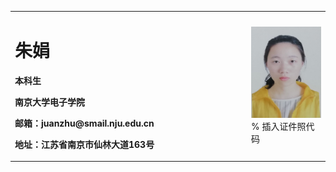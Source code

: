 <table border="0">
  <tr>
    <td width="75%">
      <h1>朱娟</h1>
      <p><b>本科生</b></p>
      <p><b>南京大学电子学院</b></p>
      <p><b>邮箱：juanzhu@smail.nju.edu.cn</b></p>
      <p><b>地址：江苏省南京市仙林大道163号</b></p>
    </td>
    <td width="25%">
      <img src="/3B24FB1C-820B-4C2C-AC62-28B71D0BC439.png" width="100%">      % 插入证件照代码
    </td>
  </tr>
</table>

